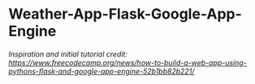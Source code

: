 # Weather-App-Flask-Google-App-Engine

###### Inspiration and initial tutorial credit: https://www.freecodecamp.org/news/how-to-build-a-web-app-using-pythons-flask-and-google-app-engine-52b1bb82b221/
